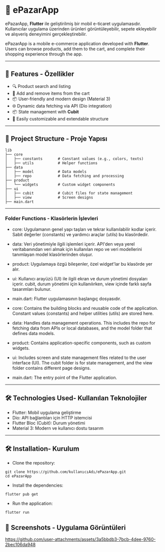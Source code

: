 # 📱 ePazarApp  
ePazarApp, **Flutter** ile geliştirilmiş bir mobil e-ticaret uygulamasıdır. Kullanıcılar uygulama üzerinden ürünleri görüntüleyebilir, sepete ekleyebilir ve alışveriş deneyimini gerçekleştirebilir.  

ePazarApp is a mobile e-commerce application developed with **Flutter**. Users can browse products, add them to the cart, and complete their shopping experience through the app.

---

## 🚀 Features - Özellikler

- 🔍 Product search and listing  
- 🛒 Add and remove items from the cart  
- 📦 User-friendly and modern design (Material 3)  
- 🌐 Dynamic data fetching via API (Dio integration)  
- 📦 State management with **Cubit**  
- 🌟 Easily customizable and extendable structure  
---

## 📂 Project Structure - Proje Yapısı

```plaintext
lib
├── core
│   ├── constants       # Constant values (e.g., colors, texts)
│   ├── utils           # Helper functions
├── data
│   ├── model           # Data models
│   ├── repo            # Data fetching and processing
├── product
│   └── widgets         # Custom widget components
├── ui
│   ├── cubit           # Cubit files for state management
│   ├── view            # Screen designs
├── main.dart           
```
---

### Folder Functions - Klasörlerin İşlevleri 
- core: Uygulamanın genel yapı taşları ve tekrar kullanılabilir kodlar içerir. Sabit değerler (constants) ve yardımcı araçlar (utils) bu klasördedir.
- data: Veri yönetimiyle ilgili işlemleri içerir. API'den veya yerel veritabanından veri almak için kullanılan repo ve veri modellerini tanımlayan model klasörlerinden oluşur.
- product: Uygulamaya özgü bileşenler, özel widget'lar bu klasörde yer alır.
- ui: Kullanıcı arayüzü (UI) ile ilgili ekran ve durum yönetimi dosyaları içerir. cubit, durum yönetimi için kullanılırken, view içinde farklı sayfa tasarımları bulunur.
- main.dart: Flutter uygulamasının başlangıç dosyasıdır.

- core: Contains the building blocks and reusable code of the application. Constant values (constants) and helper utilities (utils) are stored here.
- data: Handles data management operations. This includes the repo for fetching data from APIs or local databases, and the model folder that defines data models.
- product: Contains application-specific components, such as custom widgets.
- ui: Includes screen and state management files related to the user interface (UI). The cubit folder is for state management, and the view folder contains different page designs.
- main.dart: The entry point of the Flutter application.
---

## 🛠️ Technologies Used-  Kullanılan Teknolojiler
- Flutter: Mobil uygulama geliştirme
- Dio: API bağlantıları için HTTP istemcisi
- Flutter Bloc (Cubit): Durum yönetimi
- Material 3: Modern ve kullanıcı dostu tasarım

---

## 🛠️ Installation- Kurulum

- Clone the repository:
```plaintext
git clone https://github.com/kullanıcıAdı/ePazarApp.git
cd ePazarApp
```

- Install the dependencies:
```plaintext
flutter pub get
```

- Run the application:
```plaintext
flutter run
```
## 🎥 Screenshots - Uygulama Görüntüleri


https://github.com/user-attachments/assets/3a5bbdb3-7bcb-4dee-9760-2bec106da948


